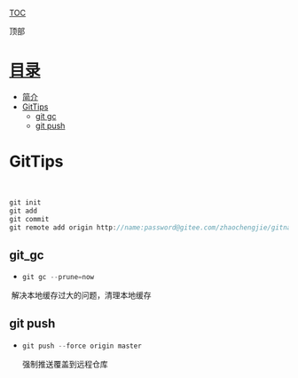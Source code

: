 [TOC](文章目录)

<a name="Menutop" >顶部</a>

# [目录](#目录)

- [简介](#简介)
- [GitTips](#GitTips)
  - [git gc](#git_gc)
  - [git push](#git_push)

# <a name="GitTips" >**GitTips**</a>

​	

~~~c
git init
git add 
git commit
git remote add origin http://name:password@gitee.com/zhaochengjie/gitname.git
~~~





## <a name="git gc" >**git_gc**</a>

- ~~~c 
  git gc --prune=now 

​				解决本地缓存过大的问题，清理本地缓存

## <a name="git push" >**git push**</a>

- ~~~c
  git push --force origin master
  ~~~

  强制推送覆盖到远程仓库

  